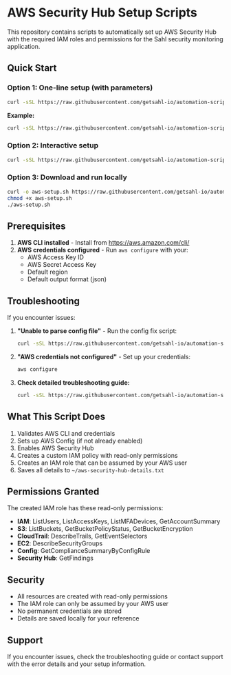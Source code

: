 # AWS Security Hub Setup Scripts

This repository contains scripts to automatically set up AWS Security Hub with the required IAM roles and permissions for the Sahl security monitoring application.

## Quick Start

### Option 1: One-line setup (with parameters)
```bash
curl -sSL https://raw.githubusercontent.com/getsahl-io/automation-script/refs/heads/main/aws-service-account-setup.sh | bash -s YOUR_ACCOUNT_ID YOUR_REGION
```

**Example:**
```bash
curl -sSL https://raw.githubusercontent.com/getsahl-io/automation-script/refs/heads/main/aws-service-account-setup.sh | bash -s 123456789012 us-east-1
```

### Option 2: Interactive setup
```bash
curl -sSL https://raw.githubusercontent.com/getsahl-io/automation-script/refs/heads/main/aws-setup-interactive.sh | bash
```

### Option 3: Download and run locally
```bash
curl -o aws-setup.sh https://raw.githubusercontent.com/getsahl-io/automation-script/refs/heads/main/aws-service-account-setup.sh
chmod +x aws-setup.sh
./aws-setup.sh
```

## Prerequisites

1. **AWS CLI installed** - Install from https://aws.amazon.com/cli/
2. **AWS credentials configured** - Run `aws configure` with your:
   - AWS Access Key ID
   - AWS Secret Access Key
   - Default region
   - Default output format (json)

## Troubleshooting

If you encounter issues:

1. **"Unable to parse config file"** - Run the config fix script:
   ```bash
   curl -sSL https://raw.githubusercontent.com/getsahl-io/automation-script/refs/heads/main/fix-aws-config.sh | bash
   ```

2. **"AWS credentials not configured"** - Set up your credentials:
   ```bash
   aws configure
   ```

3. **Check detailed troubleshooting guide:**
   ```bash
   curl -sSL https://raw.githubusercontent.com/getsahl-io/automation-script/refs/heads/main/TROUBLESHOOTING.md
   ```

## What This Script Does

1. Validates AWS CLI and credentials
2. Sets up AWS Config (if not already enabled)
3. Enables AWS Security Hub
4. Creates a custom IAM policy with read-only permissions
5. Creates an IAM role that can be assumed by your AWS user
6. Saves all details to `~/aws-security-hub-details.txt`

## Permissions Granted

The created IAM role has these read-only permissions:
- **IAM**: ListUsers, ListAccessKeys, ListMFADevices, GetAccountSummary
- **S3**: ListBuckets, GetBucketPolicyStatus, GetBucketEncryption
- **CloudTrail**: DescribeTrails, GetEventSelectors
- **EC2**: DescribeSecurityGroups
- **Config**: GetComplianceSummaryByConfigRule
- **Security Hub**: GetFindings

## Security

- All resources are created with read-only permissions
- The IAM role can only be assumed by your AWS user
- No permanent credentials are stored
- Details are saved locally for your reference

## Support

If you encounter issues, check the troubleshooting guide or contact support with the error details and your setup information.
